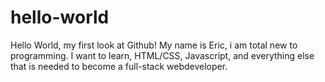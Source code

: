# hello-world
Hello World, my first look at Github!
My name is Eric, i am  total new to programming. 
I want to learn, HTML/CSS, Javascript, and everything else that is needed to become a full-stack webdeveloper.

